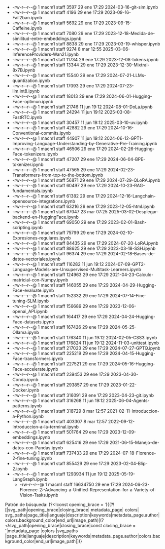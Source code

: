    * -rw-r--r--@   1 macm1  staff      3597 29 ene 17:29 2024-03-16-git-sim.ipynb
   * -rw-r--r--@   1 macm1  staff      4196 29 ene 17:29 2023-09-16-Fail2ban.ipynb
   * -rw-r--r--@   1 macm1  staff      5692 29 ene 17:29 2023-09-15-Caffeine.ipynb
   * -rw-r--r--@   1 macm1  staff      7080 29 ene 17:29 2023-12-18-Medida-de-similitud-entre-embeddings.ipynb
   * -rw-r--r--@   1 macm1  staff      8838 29 ene 17:29 2023-03-19-whisper.ipynb
   * -rw-r--r--@   1 macm1  staff      9274  8 mar 12:55 2025-03-06-InferenceProviders-Wan21.ipynb
   * -rw-r--r--@   1 macm1  staff     11734 29 ene 17:29 2023-12-08-tokens.ipynb
   * -rw-r--r--@   1 macm1  staff     13344 29 ene 17:29 2023-12-30-Mixtral-8x7B.ipynb
   * -rw-r--r--@   1 macm1  staff     15540 29 ene 17:29 2024-07-21-LLMs-quantization.ipynb
   * -rw-r--r--@   1 macm1  staff     17093 29 ene 17:29 2024-07-23-llm.int8.ipynb
   * -rw-r--r--@   1 macm1  staff     18013 29 ene 17:29 2024-06-01-Hugging-Face-optimun.ipynb
   * -rw-r--r--@   1 macm1  staff     21746 11 jun 19:12 2024-08-01-DoLa.ipynb
   * -rw-r--r--@   1 macm1  staff     24294 11 jun 19:12 2025-03-08-FastRTC.ipynb
   * -rw-r--r--@   1 macm1  staff     30457 11 jun 19:12 2025-03-10-uv.ipynb
   * -rw-r--r--@   1 macm1  staff     42882 29 ene 17:29 2024-10-16-Conventional-commits.ipynb
   * -rw-r--r--@   1 macm1  staff     44907 11 jun 19:12 2024-06-12-GPT1-Improving-Language-Understanding-by-Generative-Pre-Training.ipynb
   * -rw-r--r--@   1 macm1  staff     46506 29 ene 17:29 2024-02-26-Hugging-Face-tokenizers.ipynb
   * -rw-r--r--@   1 macm1  staff     47207 29 ene 17:29 2024-06-04-BPE-tokenizer.ipynb
   * -rw-r--r--@   1 macm1  staff     47565 29 ene 17:29 2024-02-23-Transformers-from-top-to-the-bottom.ipynb
   * -rw-r--r--@   1 macm1  staff     56871 29 ene 17:29 2024-07-29-QLoRA.ipynb
   * -rw-r--r--@   1 macm1  staff     60497 29 ene 17:29 2024-10-23-RAG-fundamentals.ipynb
   * -rw-r--r--@   1 macm1  staff     61382 29 ene 17:29 2024-12-16-Langchain-opensource-integrations.ipynb
   * -rw-r--r--@   1 macm1  staff     63216 29 ene 17:29 2023-12-05-html.ipynb
   * -rw-r--r--@   1 macm1  staff     67047 23 mar 07:25 2025-03-02-Desplegar-backend-en-HuggingFace.ipynb
   * -rw-r--r--@   1 macm1  staff     69050 29 ene 17:29 2023-02-01-Bash-scripting.ipynb
   * -rw-r--r--@   1 macm1  staff     75799 29 ene 17:29 2024-02-10-Expresiones-regulares.ipynb
   * -rw-r--r--@   1 macm1  staff     84435 29 ene 17:29 2024-07-20-LoRA.ipynb
   * -rw-r--r--@   1 macm1  staff     88625 29 ene 17:29 2023-03-18-SSH.ipynb
   * -rw-r--r--@   1 macm1  staff     96374 29 ene 17:29 2024-02-18-Bases-de-datos-vectoriales.ipynb
   * -rw-r--r--@   1 macm1  staff    116282 11 jun 19:12 2024-07-09-GPT2-Language-Models-are-Unsupervised-Multitask-Learners.ipynb
   * -rw-r--r--@   1 macm1  staff    124963 29 ene 17:29 2021-04-23-Calculo-matricial-con-Numpy.ipynb
   * -rw-r--r--@   1 macm1  staff    146055 29 ene 17:29 2024-04-29-Hugging-Face-evaluate.ipynb
   * -rw-r--r--@   1 macm1  staff    152332 29 ene 17:29 2024-07-14-Fine-tuning-SLM.ipynb
   * -rw-r--r--@   1 macm1  staff    156689 29 ene 17:29 2023-12-06-openai_API.ipynb
   * -rw-r--r--@   1 macm1  staff    164417 29 ene 17:29 2024-04-24-Hugging-Face-datasets.ipynb
   * -rw-r--r--@   1 macm1  staff    167426 29 ene 17:29 2024-05-25-Ollama.ipynb
   * -rw-r--r--@   1 macm1  staff    176340 11 jun 19:12 2024-02-05-CSS3.ipynb
   * -rw-r--r--@   1 macm1  staff    176824 11 jun 19:12 2024-11-03-unittest.ipynb
   * -rw-r--r--@   1 macm1  staff    217023 29 ene 17:29 2024-07-27-GPTQ.ipynb
   * -rw-r--r--@   1 macm1  staff    225219 29 ene 17:29 2024-04-15-Hugging-Face-transformers.ipynb
   * -rw-r--r--@   1 macm1  staff    227521 29 ene 17:29 2024-05-16-Hugging-Face-accelerate.ipynb
   * -rw-r--r--@   1 macm1  staff    239453 29 ene 17:29 2023-04-30-Conda.ipynb
   * -rw-r--r--@   1 macm1  staff    293857 29 ene 17:29 2023-01-22-Docker.ipynb
   * -rw-r--r--@   1 macm1  staff    316091 29 ene 17:29 2023-04-23-git.ipynb
   * -rw-r--r--@   1 macm1  staff    316268 11 jun 19:12 2025-06-04-Agents-patterns.ipynb
   * -rw-r--r--@   1 macm1  staff    318729  8 mar 12:57 2021-02-11-Introduccion-a-Python.ipynb
   * -rw-r--r--@   1 macm1  staff    403307  8 mar 12:57 2022-09-12-Introduccion-a-la-terminal.ipynb
   * -rw-r--r--@   1 macm1  staff    501764 29 ene 17:29 2023-12-09-embeddings.ipynb
   * -rw-r--r--@   1 macm1  staff    625416 29 ene 17:29 2021-06-15-Manejo-de-datos-con-Pandas.ipynb
   * -rw-r--r--@   1 macm1  staff    737433 29 ene 17:29 2024-07-18-Florence-2-fine-tuning.ipynb
   * -rw-r--r--@   1 macm1  staff    855429 29 ene 17:29 2023-02-04-Blip-2.ipynb
 * -rw-r--r--@   1 macm1  staff   1293934 11 jun 19:12 2025-05-19-LangGraph.ipynb
   * -rw-r--r--@   1 macm1  staff  16634750 29 ene 17:29 2024-06-23-Florence-2:-Advancing-a-Unified-Representation-for-a-Variety-of-Vision-Tasks.ipynb

 Patrón de búsqueda: 
(?<!const opening_brace = ')\{(?!\[|svg_path|opening_brace|closing_brace| metadata_page| colors| svg_paths|page_title|languaje|description|keywords|metadata_page.author|colors.background_color|end_url|image_path)|(?<!svg_path|opening_brace|closing_brace|const closing_brace = '|metadata_page |colors |svg_paths |page_title|languaje|description|keywords|metadata_page.author|colors.background_color|end_url|image_path|\])\}